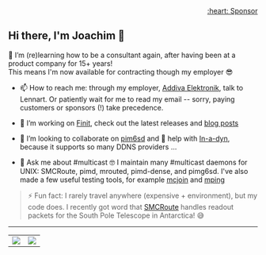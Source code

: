 <div align="right">
  <a href="https://github.com/sponsors/troglobit">:heart: Sponsor</a>
</div>

## Hi there, I'm Joachim 👋

🌱 I’m (re)learning how to be a consultant again, after having been at a product company for 15+ years!  
This means I'm now available for contracting though my employer 😎
- 📫 How to reach me: through my employer, [Addiva Elektronik](https://www.addiva.se/addiva-elektronik/), talk to Lennart.  Or patiently wait for me to read my email -- sorry, paying customers or sponsors (!) take precedence. 

- 🔭 I’m working on [Finit](/troglobit/finit), check out the latest releases and [blog posts](https://troglobit.com/tags/init/)
- 👯 I’m looking to collaborate on [pim6sd](/troglobit/pim6sd) and 🤔 help with [In-a-dyn](/troglobit/inadyn), because it supports so many DDNS providers ...
- 💬 Ask me about #multicast 🤓 I maintain many #multicast daemons for UNIX: SMCRoute, pimd, mrouted, pimd-dense, and pimg6sd.  I've also made a few useful testing tools, for example [mcjoin](/troglobit/mcjoin) and [mping](/troglobit/mping)

> ⚡ Fun fact: I rarely travel anywhere (expensive + environment), but my code does.
>    I recently got word that [SMCRoute](/troglobit/smcroute) handles readout packets for the South Pole Telescope in Antarctica! 😅

---

<table cellspacing="0" cellpadding="0"><tr><td>
  <a href="https://git.io/streak-stats"><img src="http://github-readme-streak-stats.herokuapp.com?user=troglobit&theme=dark&background=000000"></a>
  </td><td>
  <a href="https://github.com/troglobit/github-readme-stats"><img src="https://github-readme-stats.vercel.app/api/top-langs/?username=troglobit&layout=compact&theme=vision-friendly-dark"></a>
</td></tr></table>
